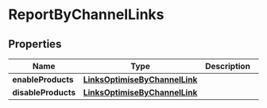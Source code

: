 
# ReportByChannelLinks

## Properties
Name | Type | Description | Notes
------------ | ------------- | ------------- | -------------
**enableProducts** | [**LinksOptimiseByChannelLink**](LinksOptimiseByChannelLink.md) |  |  [optional]
**disableProducts** | [**LinksOptimiseByChannelLink**](LinksOptimiseByChannelLink.md) |  |  [optional]



